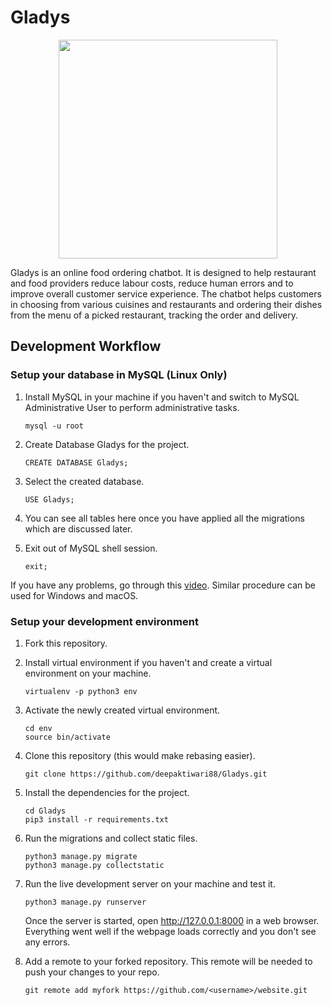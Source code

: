 # Gladys

<p align="center">
  <img src="Gladys/about/static/about/hello.png" width="350"/>
</p>
Gladys is an online food ordering chatbot. It is designed to help restaurant and food providers reduce labour costs, reduce human errors and to improve overall customer service experience. The chatbot helps customers in choosing from various cuisines and restaurants and ordering their dishes from the menu of a picked restaurant, tracking the order and delivery. 

## Development Workflow

### Setup your database in MySQL (Linux Only)
1. Install MySQL in your machine if you haven't and switch to MySQL Administrative User to perform administrative tasks.
    ```
    mysql -u root
    ```
    
2. Create Database Gladys for the project.
    ```
    CREATE DATABASE Gladys;
    ```
    
3. Select the created database.
    ```
    USE Gladys;
    ```
    
4. You can see all tables here once you have applied all the migrations which are discussed later.

5. Exit out of MySQL shell session.
    ```
    exit;
    ```
    
If you have any problems, go through this [video](https://www.youtube.com/watch?v=s16p32pndK0). Similar procedure can be used for Windows and macOS.


### Setup your development environment
1. Fork this repository.

2. Install virtual environment if you haven't and create a virtual environment on your machine.
    ```
    virtualenv -p python3 env
    ```
    
3. Activate the newly created virtual environment.
    ```
    cd env
    source bin/activate
    ```

4. Clone this repository (this would make rebasing easier).
    ```
    git clone https://github.com/deepaktiwari88/Gladys.git
    ```

5. Install the dependencies for the project.
    ```
    cd Gladys
    pip3 install -r requirements.txt
    ```
    
6. Run the migrations and collect static files.
    ```
    python3 manage.py migrate
    python3 manage.py collectstatic
    ```

8. Run the live development server on your machine and test it.
    ```
    python3 manage.py runserver
    ```
    Once the server is started, open http://127.0.0.1:8000 in a web browser.
    Everything went well if the webpage loads correctly and you don't see any errors.

9. Add a remote to your forked repository. This remote will be needed to push your changes to your repo.
    ```
    git remote add myfork https://github.com/<username>/website.git
    ```

